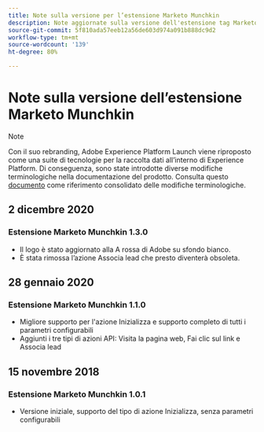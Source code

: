 ```yaml
---
title: Note sulla versione per l’estensione Marketo Munchkin
description: Note aggiornate sulla versione dell'estensione tag Marketo Munchkin in Adobe Experience Platform.
source-git-commit: 5f810ada57eeb12a56de603d974a091b888dc9d2
workflow-type: tm+mt
source-wordcount: '139'
ht-degree: 80%

---
```


# Note sulla versione dell’estensione Marketo Munchkin

>[!NOTE]
>
>Con il suo rebranding, Adobe Experience Platform Launch viene riproposto come una suite di tecnologie per la raccolta dati all’interno di Experience Platform. Di conseguenza, sono state introdotte diverse modifiche terminologiche nella documentazione del prodotto. Consulta questo [documento](../../../term-updates.md) come riferimento consolidato delle modifiche terminologiche.

## 2 dicembre 2020

### Estensione Marketo Munchkin 1.3.0

* Il logo è stato aggiornato alla A rossa di Adobe su sfondo bianco.
* È stata rimossa l’azione Associa lead che presto diventerà obsoleta.

## 28 gennaio 2020

### Estensione Marketo Munchkin 1.1.0

* Migliore supporto per l&#39;azione Inizializza e supporto completo di tutti i parametri configurabili
* Aggiunti i tre tipi di azioni API: Visita la pagina web, Fai clic sul link e Associa lead

## 15 novembre 2018

### Estensione Marketo Munchkin 1.0.1

* Versione iniziale, supporto del tipo di azione Inizializza, senza parametri configurabili
